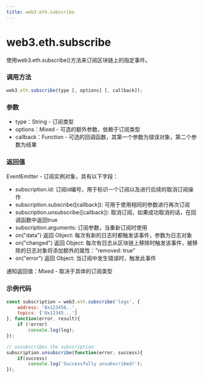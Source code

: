 ```yaml
---
title: web3.eth.subscribe
---
```


# web3.eth.subscribe

使用web3.eth.subscribe()方法来订阅区块链上的指定事件。

### 调用方法

```js
web3.eth.subscribe(type [, options] [, callback]);
```

### 参数
- type：String - 订阅类型
- options：Mixed - 可选的额外参数，依赖于订阅类型
- callback：Function - 可选的回调函数，其第一个参数为错误对象，第二个参数为结果

### 返回值

EventEmitter - 订阅实例对象，具有以下字段：
- subscription.id: 订阅id编号，用于标识一个订阅以及进行后续的取消订阅操作
- subscription.subscribe([callback]): 可用于使用相同的参数进行再次订阅
- subscription.unsubscribe([callback]): 取消订阅，如果成功取消的话，在回调函数中返回true
- subscription.arguments: 订阅参数，当重新订阅时使用
- on("data") 返回 Object: 每次有新的日志时都触发该事件，参数为日志对象
- on("changed") 返回 Object: 每次有日志从区块链上移除时触发该事件，被移除的日志对象将添加额外的属性："removed: true"
- on("error") 返回 Object: 当订阅中发生错误时，触发此事件

通知返回值：Mixed - 取决于具体的订阅类型

### 示例代码
```js
const subscription = web3.eth.subscribe('logs', {
    address: '0x123456..',
    topics: ['0x12345...']
}, function(error, result){
    if (!error)
        console.log(log);
});

// unsubscribes the subscription
subscription.unsubscribe(function(error, success){
    if(success)
        console.log('Successfully unsubscribed!');
});
```